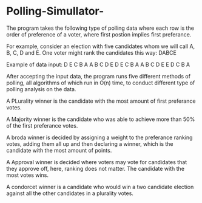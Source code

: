 # Polling-Simullator-

The program takes the following type of polling data where each row is the order of preference of a voter, where first 
postion implies first preferance.

For example, consider an election with five candidates whom we will 
call A, B, C, D and E. One voter might rank the candidates this way:
DABCE


Example of data input:
D E C B A
A B C D E
D E C B A
A B C D E
E D C B A

After accepting the input data, the program runs five different methods of polling, all algorithms of which run in O(n) time, 
to conduct different type of polling analysis on the data. 


A PLurality winner is the candidate with the most amount of first preferance votes.

A Majority winner is the candidate who was able to achieve more than 50% of the first 
preferance votes.

A broda winner is decided by assigning a weight to the preferance ranking votes, adding 
them all up and then declaring a winner, which is the candidate with the most amount of points.

A Approval winner is decided where voters may vote for candidates that they approve off, here,
ranking does not matter. The candidate with the most votes wins.

A condorcet winner is a candidate who would win a two candidate election against all 
the other candidates in a plurality votes.




